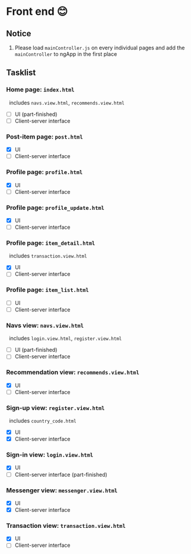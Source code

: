 # Front end :blush:
## Notice
1. Please load `mainController.js` on every individual pages and add the `mainController` to ngApp in the first place

## Tasklist
### Home page: `index.html`  
&nbsp;&nbsp;includes `navs.view.html`, `recommends.view.html`  
- [ ] UI (part-finished)  
- [ ] Client-server interface  

### Post-item page: `post.html`  
- [x] UI  
- [ ] Client-server interface  

### Profile page: `profile.html`  
- [x] UI  
- [ ] Client-server interface  

### Profile page: `profile_update.html`  
- [x] UI  
- [ ] Client-server interface  

### Profile page: `item_detail.html`  
&nbsp;&nbsp;includes `transaction.view.html`  
- [x] UI  
- [ ] Client-server interface  

### Profile page: `item_list.html`  
- [ ] UI  
- [ ] Client-server interface  

### Navs view: `navs.view.html`  
&nbsp;&nbsp;includes `login.view.html`, `register.view.html`  
- [ ] UI (part-finished)  
- [ ] Client-server interface  

### Recommendation view: `recommends.view.html`  
- [x] UI  
- [ ] Client-server interface  

### Sign-up view: `register.view.html`  
&nbsp;&nbsp;includes `country_code.html`  
- [x] UI  
- [x] Client-server interface  

### Sign-in view: `login.view.html`  
- [x] UI
- [ ] Client-server interface (part-finished)  

### Messenger view: `messenger.view.html`  
- [x] UI  
- [x] Client-server interface  

### Transaction view: `transaction.view.html`  
- [x] UI  
- [ ] Client-server interface  
